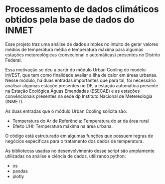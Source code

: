 # Processamento de dados climáticos obtidos pela base de dados do INMET

Esse projeto traz uma análise de dados simples no intuito de gerar valores médios de temperatura média e temperatura máxima para algumas estações metereológicas (convecional e automáticas) presentes no Distrito Federal.

Essa motivação se deu a partir do módulo Urban Cooling do modelo InVEST, que tem como finalidade avaliar a ilha de calor em áreas urbanas. Nesse módulo, há duas entradas importantes que para tal, foi necessário analisar algumas estaçõe presentes no DF, 
a estação automática presente na Estação Ecológica Águas Emendadas (ESECAE) e as estações convêncionais presentes na sede dp Instituto Nacional de Metereologia (INMET). 

As duas entradas que o módulo Urban Cooling solicita são:
  - Temperatura do Ar de Referência: Temperatura do ar da área rural
  - Efeito UHI: Temperatura máxima na área urbana.

O código está estruturado em algumas funções que possuem regras de negócios específicas para o tratamento dos dados de temperatura. 

As bibliotecas usadas no desenvolvimento desse script são amplamente utilizadas na análise e ciência de dados, utilizando python: 

  - os
  - pandas
  - plotly
